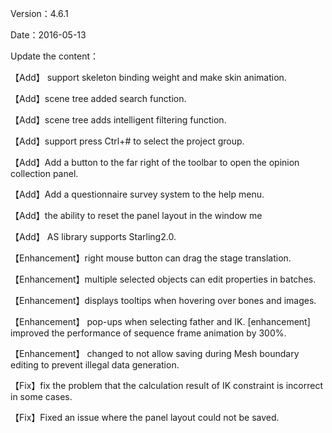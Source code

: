 Version：4.6.1

Date：2016-05-13

Update the content：

【Add】 support skeleton binding weight and make skin animation.

【Add】scene tree added search function.

【Add】scene tree adds intelligent filtering function.

【Add】support press Ctrl+# to select the project group.

【Add】Add a button to the far right of the toolbar to open the opinion collection panel.

【Add】Add a questionnaire survey system to the help menu.

【Add】the ability to reset the panel layout in the window me

【Add】 AS library supports Starling2.0.

【Enhancement】right mouse button can drag the stage translation.

【Enhancement】multiple selected objects can edit properties in batches.

【Enhancement】displays tooltips when hovering over bones and images.

【Enhancement】 pop-ups when selecting father and IK. [enhancement] improved the performance of sequence frame animation by 300%.

【Enhancement】 changed to not allow saving during Mesh boundary editing to prevent illegal data generation.

【Fix】fix the problem that the calculation result of IK constraint is incorrect in some cases.

【Fix】Fixed an issue where the panel layout could not be saved.